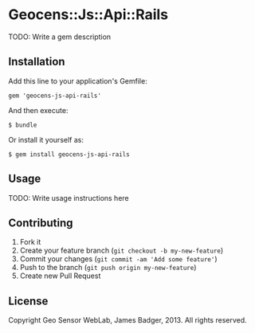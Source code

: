 # Geocens::Js::Api::Rails

TODO: Write a gem description

## Installation

Add this line to your application's Gemfile:

    gem 'geocens-js-api-rails'

And then execute:

    $ bundle

Or install it yourself as:

    $ gem install geocens-js-api-rails

## Usage

TODO: Write usage instructions here

## Contributing

1. Fork it
2. Create your feature branch (`git checkout -b my-new-feature`)
3. Commit your changes (`git commit -am 'Add some feature'`)
4. Push to the branch (`git push origin my-new-feature`)
5. Create new Pull Request

## License

Copyright Geo Sensor WebLab, James Badger, 2013. All rights reserved.
